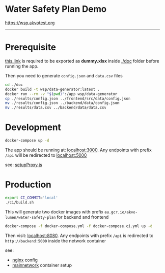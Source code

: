 # Water Safety Plan Demo
https://wsp.akvotest.org

--------------

# Prerequisite

[this link](https://docs.google.com/spreadsheets/d/1fwb3e7RNf34TwSjAa7sf2tDmnTt0rGp4mV1s2Crvzak/edit#gid=0) is required to be exported as **dummy.xlsx** inside [./doc](https://github.com/akvo/water-safety-plan/tree/main/doc) folder before running the app.

Then you need to generate `config.json` and `data.csv` files

```bash
cd ./doc
docker build -t wsp/data-generator:latest .
docker run --rm -v "$(pwd)":/app wsp/data-generator
cp ./results/config.json ../frontend/src/data/config.json
mv ./results/config.json ../backend/data/config.json
mv ./results/data.csv ../backend/data/data.csv
```

# 

# Development

```bash
docker-compose up -d
```

The app should be running at: [localhost:3000](http://localhost:3000). Any endpoints with prefix `/api` will be redirected to [localhost:5000](http://localhost:5000)

see: [setupProxy.js](https://github.com/akvo/water-safety-plan/blob/main/frontend/src/setupProxy.js)

# Production

```bash
export CI_COMMIT='local'
./ci/build.sh
```
This will generate two docker images with prefix `eu.gcr.io/akvo-lumen/water-safety-plan` for backend and frontend

```bash
docker-compose -f docker-compose.yml -f docker-compose.ci.yml up -d
```

Then visit: [localhost:8080](http://localhost:8080). Any endpoints with prefix `/api` is redirected to `http://backend:5000` inside the network container

see:
- [nginx](https://github.com/akvo/water-safety-plan/blob/main/frontend/nginx/conf.d/default.conf) config
- [mainnetwork](https://github.com/akvo/water-safety-plan/blob/5374de56d43be1d8d80607010d94d90b41184bd3/docker-compose.ci.yml#L4-L7) container setup
